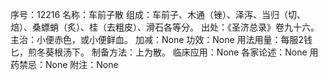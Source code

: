 序号：12216
名称：车前子散
组成：车前子、木通（锉）、泽泻、当归（切、焙）、桑螵蛸（炙）、桂（去粗皮）、滑石各等分。
出处：《圣济总录》卷九十六。
主治：小便赤色，或小便鲜血。
加减：None
功效：None
用法用量：每服2钱匕，煎冬葵根汤下。
制备方法：上为散。
临床应用：None
各家论述：None
用药禁忌：None
附注：None
